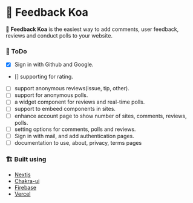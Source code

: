 # 🐨 Feedback Koa

🐨 **Feedback Koa** is the easiest way to add comments, user feedback, reviews and conduct polls to your website.

### 📝 ToDo 

- [x] Sign in with Github and Google.
- [] supporting for rating.
- [ ] support anonymous reviews(issue, tip, other).
- [ ] support for anonymous polls.
- [ ] a widget component for reviews and real-time polls.
- [ ] support to embeed components in sites.
- [ ] enhance account page to show number of sites, comments, reviews, polls.
- [ ] setting options for comments, polls and reviews.
- [ ] Sign in with mail, and add authentication pages.
- [ ] documentation to use, about, privacy, terms pages

### 🏗 Built using 

+ [Nextjs](https://nextjs.org/)
+ [Chakra-ui](https://chakra-ui.com/)
+ [Firebase](https://firebase.com/)
+ [Vercel](https://vercel.com/)
